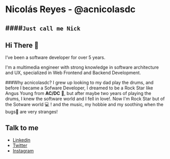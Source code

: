 # Nicolás Reyes - @acnicolasdc
####`Just call me Nick`
--------
## Hi There 👋 
I’ve been a software developer for over 5 years.

I'm a multimedia engineer with strong knowledge in software architecture and
UX, specialized in Web Frontend and Backend Development.

###Why acnicolasdc?
I grew up looking to my dad play the drums, and before I became a Sofware Developer, I dreamed to be a Rock Star like Angus Young from **AC/DC** 🤘, but after maybe two years of playing the drums, I knew the software world and I fell in love!. Now I'm Rock Star but of the Sotware world 💻 ! and the music, my hobbie and my soothing when the bugs🐞 are very stranges!


## Talk to me 
* [Linkedin](https://www.linkedin.com/feed/) 
* [Twitter](https://twitter.com/acnicolasdc)
* [Instagram](https://www.instagram.com/acnicolasdc/)
